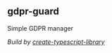 ## gdpr-guard
Simple GDPR manager

*Build by [create-typescript-library](https://github.com/ryancat/create-typescript-library)*